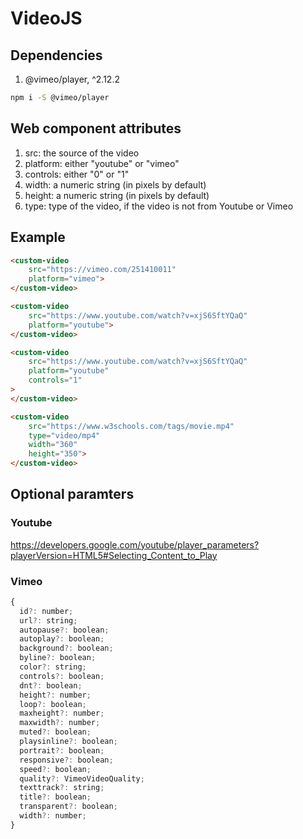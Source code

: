 # VideoJS
## Dependencies

1. @vimeo/player, ^2.12.2
```bash
npm i -S @vimeo/player
```

## Web component attributes

1. src: the source of the video
2. platform: either "youtube" or "vimeo"
3. controls: either "0" or "1"
4. width: a numeric string (in pixels by default)
5. height: a numeric string (in pixels by default)
6. type: type of the video, if the video is not from Youtube or Vimeo


## Example

```html
<custom-video
	src="https://vimeo.com/251410011"
	platform="vimeo">
</custom-video>

<custom-video
	src="https://www.youtube.com/watch?v=xjS6SftYQaQ"
	platform="youtube">
</custom-video>

<custom-video
	src="https://www.youtube.com/watch?v=xjS6SftYQaQ"
	platform="youtube"
	controls="1"
>
</custom-video>

<custom-video
	src="https://www.w3schools.com/tags/movie.mp4"
	type="video/mp4"
	width="360"
	height="350">
</custom-video>
```

## Optional paramters

### Youtube

https://developers.google.com/youtube/player_parameters?playerVersion=HTML5#Selecting_Content_to_Play


### Vimeo
```js
{
  id?: number;
  url?: string;
  autopause?: boolean;
  autoplay?: boolean;
  background?: boolean;
  byline?: boolean;
  color?: string;
  controls?: boolean;
  dnt?: boolean;
  height?: number;
  loop?: boolean;
  maxheight?: number;
  maxwidth?: number;
  muted?: boolean;
  playsinline?: boolean;
  portrait?: boolean;
  responsive?: boolean;
  speed?: boolean;
  quality?: VimeoVideoQuality;
  texttrack?: string;
  title?: boolean;
  transparent?: boolean;
  width?: number;
}
```
